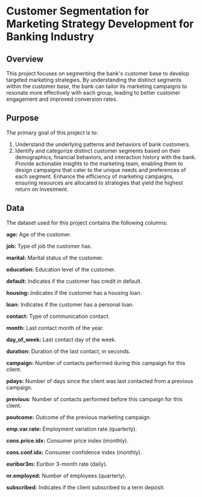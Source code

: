 # Customer Segmentation for Marketing Strategy Development for Banking Industry

## Overview
This project focuses on segmenting the bank's customer base to develop targeted marketing strategies. By understanding the distinct segments within the customer base, the bank can tailor its marketing campaigns to resonate more effectively with each group, leading to better customer engagement and improved conversion rates.

## Purpose
The primary goal of this project is to:

1. Understand the underlying patterns and behaviors of bank customers.
2. Identify and categorize distinct customer segments based on their demographics, financial behaviors, and interaction history with the bank.
Provide actionable insights to the marketing team, enabling them to design campaigns that cater to the unique needs and preferences of each segment.
Enhance the efficiency of marketing campaigns, ensuring resources are allocated to strategies that yield the highest return on investment.

## Data
The dataset used for this project contains the following columns:

**age:** Age of the customer.

**job:** Type of job the customer has.

**marital:** Marital status of the customer.

**education:** Education level of the customer.

**default:** Indicates if the customer has credit in default.

**housing:** Indicates if the customer has a housing loan.

**loan:** Indicates if the customer has a personal loan.

**contact:** Type of communication contact.

**month:** Last contact month of the year.

**day_of_week:** Last contact day of the week.

**duration:** Duration of the last contact, in seconds.

**campaign:** Number of contacts performed during this campaign for this client.

**pdays:** Number of days since the client was last contacted from a previous campaign.

**previous:** Number of contacts performed before this campaign for this client.

**poutcome:** Outcome of the previous marketing campaign.

**emp.var.rate:** Employment variation rate (quarterly).

**cons.price.idx:** Consumer price index (monthly).

**cons.conf.idx:** Consumer confidence index (monthly).

**euribor3m:** Euribor 3-month rate (daily).

**nr.employed:** Number of employees (quarterly).

**subscribed:** Indicates if the client subscribed to a term deposit.
